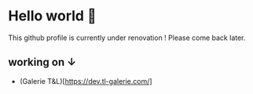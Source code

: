 # Hello world 🖖

This github profile is currently under renovation ! Please come back later.

## working on ↓
* (Galerie T&L)[https://dev.tl-galerie.com/]
